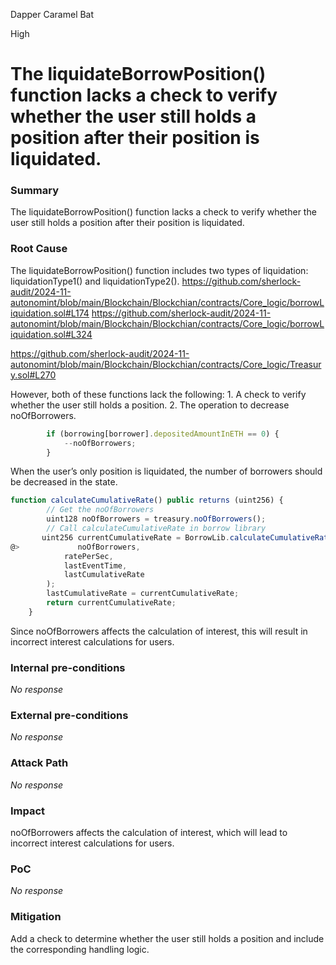 Dapper Caramel Bat

High

# The liquidateBorrowPosition() function lacks a check to verify whether the user still holds a position after their position is liquidated.

### Summary

The liquidateBorrowPosition() function lacks a check to verify whether the user still holds a position after their position is liquidated.

### Root Cause

The liquidateBorrowPosition() function includes two types of liquidation: liquidationType1() and liquidationType2().
https://github.com/sherlock-audit/2024-11-autonomint/blob/main/Blockchain/Blockchian/contracts/Core_logic/borrowLiquidation.sol#L174
https://github.com/sherlock-audit/2024-11-autonomint/blob/main/Blockchain/Blockchian/contracts/Core_logic/borrowLiquidation.sol#L324

https://github.com/sherlock-audit/2024-11-autonomint/blob/main/Blockchain/Blockchian/contracts/Core_logic/Treasury.sol#L270

However, both of these functions lack the following:
	1.	A check to verify whether the user still holds a position.
	2.	The operation to decrease noOfBorrowers.
```javascript
        if (borrowing[borrower].depositedAmountInETH == 0) {
            --noOfBorrowers;
        }
```
When the user’s only position is liquidated, the number of borrowers should be decreased in the state.
```javascript
function calculateCumulativeRate() public returns (uint256) {
        // Get the noOfBorrowers
        uint128 noOfBorrowers = treasury.noOfBorrowers();
        // Call calculateCumulativeRate in borrow library
       uint256 currentCumulativeRate = BorrowLib.calculateCumulativeRate(
@>             noOfBorrowers,
            ratePerSec,
            lastEventTime,
            lastCumulativeRate
        );
        lastCumulativeRate = currentCumulativeRate; 
        return currentCumulativeRate;
    }
```
Since noOfBorrowers affects the calculation of interest, this will result in incorrect interest calculations for users.

### Internal pre-conditions

_No response_

### External pre-conditions

_No response_

### Attack Path

_No response_

### Impact

noOfBorrowers affects the calculation of interest, which will lead to incorrect interest calculations for users.

### PoC

_No response_

### Mitigation

Add a check to determine whether the user still holds a position and include the corresponding handling logic.